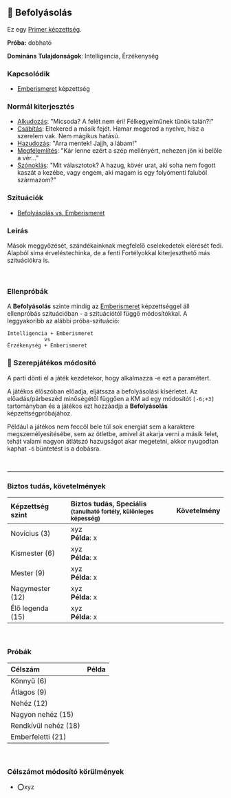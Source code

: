 ## 🔵 Befolyásolás

Ez egy [Primer képzettség](../015_primer_szekunder_ismeretek.md). 

**Próba:** dobható

**Domináns Tulajdonságok**: Intelligencia, Érzékenység
### Kapcsolódik

- [Emberismeret](emberismeret.md) képzettség

### Normál kiterjesztés

- [Alkudozás](../fortelyok.szabad/alkudozas.md): "Micsoda? A felét nem éri! Félkegyelműnek tűnök talán?!"
- [Csábítás](../fortelyok.szabad/csabitas.md): Eltekered a másik fejét. Hamar megered a nyelve, hisz a szerelem vak. Nem mágikus hatású.
- [Hazudozás](../fortelyok.szabad/hazudozas.md): "Arra mentek! Jajjh, a lábam!"
- [Megfélemlítés](../fortelyok.szabad/megfelemlites.md): "Kár lenne ezért a szép mellényért, nehezen jön ki belőle a vér..."
- [Szónoklás](../fortelyok.szabad/szonoklas.md): "Mit választotok? A hazug, kövér urat, aki soha nem fogott kaszát a kezébe, vagy engem, aki magam is egy folyómenti faluból származom?"

### Szituációk

- [Befolyásolás vs. Emberismeret](../szituaciok/befolyasolas_modszerei.md)

### Leírás

Mások meggyőzését, szándékainknak megfelelő cselekedetek elérését fedi. Alapból sima érveléstechinka, de a fenti Fortélyokkal kiterjeszthető más szituációkra is.

<br />

### Ellenpróbák

A **Befolyásolás** szinte mindig az [Emberismeret](emberismeret.md) képzettséggel áll ellenpróbás szituációban - a szituációtól függő módosítókkal. A leggyakoribb az alábbi próba-szituáció:
```
Intelligencia + Emberismeret
            vs
Érzékenység + Emberismeret
```

### 🔆 Szerepjátékos módosító

A parti dönti el a játék kezdetekor, hogy alkalmazza -e ezt a paramétert.

A játékos élőszóban előadja, eljátssza a befolyásolási kísérletet. Az előadás/párbeszéd minőségétől függően a KM ad egy módosítót `[-6;+3]` tartományban és a játékos ezt hozzáadja a **Befolyásolás** képzettségpróbájához.

Például a játékos nem feccöl bele túl sok energiát sem a karaktere megszemélyesítésébe, sem az ötletbe, amivel át akarja verni a másik felet, tehát valami nagyon átlátszó hazugságot akar megetetni, akkor nyugodtan kaphat `-6` büntetést is a dobásra.

<br />

---
### Biztos tudás, követelmények

| Képzettség szint | Biztos tudás, Speciális <br /><sub>(tanulható fortély, különleges  képesség)</sub> | Követelmény |
|:---------------- |:---------------------------------------------------------------------------------- |:-----------:|
| Novícius (3)     | xyz <br /> **Példa**: x                                                            |             |
| Kismester (6)    | xyz <br /> **Példa**: x                                                            |             |
| Mester (9)       | xyz <br /> **Példa**: x                                                            |             |
| Nagymester (12)  | xyz <br /> **Példa**: x                                                            |             |
| Élő legenda (15) | xyz <br /> **Példa**: x                                                            |             |

<br />

### Próbák

| Célszám | Példa  |
| :----------- | :----------- |
| Könnyű       (6)  | |
| Átlagos      (9)  | |
| Nehéz        (12) | |
| Nagyon nehéz (15) | |
| Rendkívül nehéz (18) | |
| Emberfeletti (21) | |

<br />

### Célszámot módosító körülmények

- ⭕xyz
